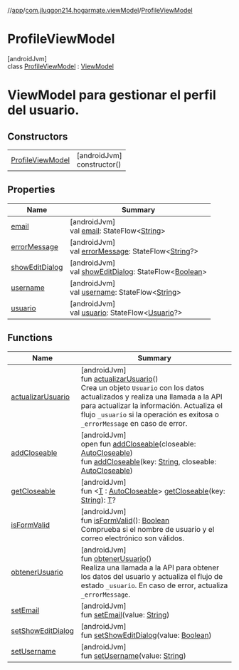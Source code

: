 //[app](../../../index.md)/[com.jluqgon214.hogarmate.viewModel](../index.md)/[ProfileViewModel](index.md)

# ProfileViewModel

[androidJvm]\
class [ProfileViewModel](index.md) : [ViewModel](https://developer.android.com/reference/kotlin/androidx/lifecycle/ViewModel.html)

# ViewModel para gestionar el perfil del usuario.

## Constructors

| | |
|---|---|
| [ProfileViewModel](-profile-view-model.md) | [androidJvm]<br>constructor() |

## Properties

| Name | Summary |
|---|---|
| [email](email.md) | [androidJvm]<br>val [email](email.md): StateFlow&lt;[String](https://kotlinlang.org/api/latest/jvm/stdlib/kotlin-stdlib/kotlin/-string/index.html)&gt; |
| [errorMessage](error-message.md) | [androidJvm]<br>val [errorMessage](error-message.md): StateFlow&lt;[String](https://kotlinlang.org/api/latest/jvm/stdlib/kotlin-stdlib/kotlin/-string/index.html)?&gt; |
| [showEditDialog](show-edit-dialog.md) | [androidJvm]<br>val [showEditDialog](show-edit-dialog.md): StateFlow&lt;[Boolean](https://kotlinlang.org/api/latest/jvm/stdlib/kotlin-stdlib/kotlin/-boolean/index.html)&gt; |
| [username](username.md) | [androidJvm]<br>val [username](username.md): StateFlow&lt;[String](https://kotlinlang.org/api/latest/jvm/stdlib/kotlin-stdlib/kotlin/-string/index.html)&gt; |
| [usuario](usuario.md) | [androidJvm]<br>val [usuario](usuario.md): StateFlow&lt;[Usuario](../../com.jluqgon214.hogarmate.model/-usuario/index.md)?&gt; |

## Functions

| Name | Summary |
|---|---|
| [actualizarUsuario](actualizar-usuario.md) | [androidJvm]<br>fun [actualizarUsuario](actualizar-usuario.md)()<br>Crea un objeto `Usuario` con los datos actualizados y realiza una llamada a la API para actualizar la información. Actualiza el flujo `_usuario` si la operación es exitosa o `_errorMessage` en caso de error. |
| [addCloseable](../-theme-view-model/index.md#383812252%2FFunctions%2F-912451524) | [androidJvm]<br>open fun [addCloseable](../-theme-view-model/index.md#383812252%2FFunctions%2F-912451524)(closeable: [AutoCloseable](https://developer.android.com/reference/kotlin/java/lang/AutoCloseable.html))<br>fun [addCloseable](../-theme-view-model/index.md#1722490497%2FFunctions%2F-912451524)(key: [String](https://kotlinlang.org/api/latest/jvm/stdlib/kotlin-stdlib/kotlin/-string/index.html), closeable: [AutoCloseable](https://developer.android.com/reference/kotlin/java/lang/AutoCloseable.html)) |
| [getCloseable](../-theme-view-model/index.md#1102255800%2FFunctions%2F-912451524) | [androidJvm]<br>fun &lt;[T](../-theme-view-model/index.md#1102255800%2FFunctions%2F-912451524) : [AutoCloseable](https://developer.android.com/reference/kotlin/java/lang/AutoCloseable.html)&gt; [getCloseable](../-theme-view-model/index.md#1102255800%2FFunctions%2F-912451524)(key: [String](https://kotlinlang.org/api/latest/jvm/stdlib/kotlin-stdlib/kotlin/-string/index.html)): [T](../-theme-view-model/index.md#1102255800%2FFunctions%2F-912451524)? |
| [isFormValid](is-form-valid.md) | [androidJvm]<br>fun [isFormValid](is-form-valid.md)(): [Boolean](https://kotlinlang.org/api/latest/jvm/stdlib/kotlin-stdlib/kotlin/-boolean/index.html)<br>Comprueba si el nombre de usuario y el correo electrónico son válidos. |
| [obtenerUsuario](obtener-usuario.md) | [androidJvm]<br>fun [obtenerUsuario](obtener-usuario.md)()<br>Realiza una llamada a la API para obtener los datos del usuario y actualiza el flujo de estado `_usuario`. En caso de error, actualiza `_errorMessage`. |
| [setEmail](set-email.md) | [androidJvm]<br>fun [setEmail](set-email.md)(value: [String](https://kotlinlang.org/api/latest/jvm/stdlib/kotlin-stdlib/kotlin/-string/index.html)) |
| [setShowEditDialog](set-show-edit-dialog.md) | [androidJvm]<br>fun [setShowEditDialog](set-show-edit-dialog.md)(value: [Boolean](https://kotlinlang.org/api/latest/jvm/stdlib/kotlin-stdlib/kotlin/-boolean/index.html)) |
| [setUsername](set-username.md) | [androidJvm]<br>fun [setUsername](set-username.md)(value: [String](https://kotlinlang.org/api/latest/jvm/stdlib/kotlin-stdlib/kotlin/-string/index.html)) |
